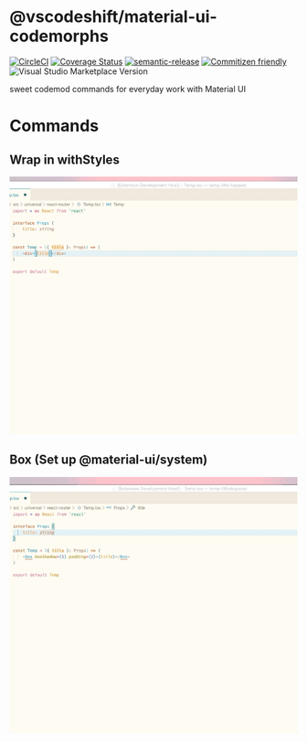 # @vscodeshift/material-ui-codemorphs

[![CircleCI](https://circleci.com/gh/vscodeshift/material-ui-codemorphs.svg?style=svg)](https://circleci.com/gh/vscodeshift/material-ui-codemorphs)
[![Coverage Status](https://codecov.io/gh/vscodeshift/material-ui-codemorphs/branch/master/graph/badge.svg)](https://codecov.io/gh/vscodeshift/material-ui-codemorphs)
[![semantic-release](https://img.shields.io/badge/%20%20%F0%9F%93%A6%F0%9F%9A%80-semantic--release-e10079.svg)](https://github.com/semantic-release/semantic-release)
[![Commitizen friendly](https://img.shields.io/badge/commitizen-friendly-brightgreen.svg)](http://commitizen.github.io/cz-cli/)
![Visual Studio Marketplace Version](https://img.shields.io/visual-studio-marketplace/v/vscodeshift.material-ui-codemorphs)

sweet codemod commands for everyday work with Material UI

# Commands

## Wrap in withStyles

![withStyles screencap](withStyles.gif)

## Box (Set up @material-ui/system)

![box screencap](box.gif)
